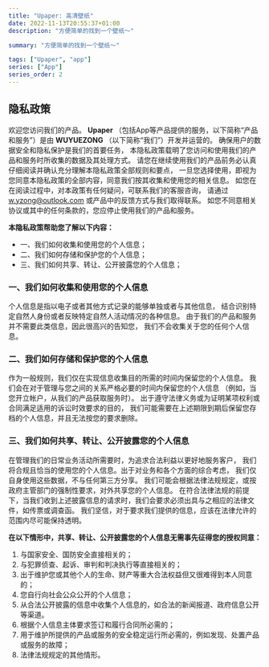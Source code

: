 ```yaml
---
title: "Upaper: 高清壁纸"
date: 2022-11-13T20:55:37+01:00
description: "方便简单的找到一个壁纸～"

summary: "方便简单的找到一个壁纸～"

tags: ["Upaper", "app"]
series: ["App"]
series_order: 2
---
```


## 隐私政策

欢迎您访问我们的产品。 **Upaper** （包括App等产品提供的服务，以下简称“产品和服务”）是由 **WUYUEZONG** （以下简称“我们”）开发并运营的。 确保用户的数据安全和隐私保护是我们的首要任务， 本隐私政策载明了您访问和使用我们的产品和服务时所收集的数据及其处理方式。
请您在继续使用我们的产品前务必认真仔细阅读并确认充分理解本隐私政策全部规则和要点， 一旦您选择使用，即视为您同意本隐私政策的全部内容，同意我们按其收集和使用您的相关信息。 如您在在阅读过程中，对本政策有任何疑问，可联系我们的客服咨询， 请通过 w.yzong@outlook.com 或产品中的反馈方式与我们取得联系。 如您不同意相关协议或其中的任何条款的，您应停止使用我们的产品和服务。

**本隐私政策帮助您了解以下内容：**

- 一、我们如何收集和使用您的个人信息；
- 二、我们如何存储和保护您的个人信息；
- 三、我们如何共享、转让、公开披露您的个人信息；


### 一、我们如何收集和使用您的个人信息

个人信息是指以电子或者其他方式记录的能够单独或者与其他信息， 结合识别特定自然人身份或者反映特定自然人活动情况的各种信息。 由于我们的产品和服务并不需要此类信息，因此很高兴的告知您， 我们不会收集关于您的任何个人信息。 

### 二、我们如何存储和保护您的个人信息 

作为一般规则，我们仅在实现信息收集目的所需的时间内保留您的个人信息。 我们会在对于管理与您之间的关系严格必要的时间内保留您的个人信息 （例如，当您开立帐户，从我们的产品获取服务时）。 出于遵守法律义务或为证明某项权利或合同满足适用的诉讼时效要求的目的， 我们可能需要在上述期限到期后保留您存档的个人信息，并且无法按您的要求删除。 

### 三、我们如何共享、转让、公开披露您的个人信息 

在管理我们的日常业务活动所需要时，为追求合法利益以更好地服务客户， 我们将合规且恰当的使用您的个人信息。出于对业务和各个方面的综合考虑， 我们仅自身使用这些数据，不与任何第三方分享。 
我们可能会根据法律法规规定，或按政府主管部门的强制性要求，对外共享您的个人信息。 在符合法律法规的前提下，当我们收到上述披露信息的请求时，我们会要求必须出具与之相应的法律文件，如传票或调查函。 我们坚信，对于要求我们提供的信息，应该在法律允许的范围内尽可能保持透明。

 **在以下情形中，共享、转让、公开披露您的个人信息无需事先征得您的授权同意：**

  1. 与国家安全、国防安全直接相关的；
  2. 与犯罪侦查、起诉、审判和判决执行等直接相关的； 
  3. 出于维护您或其他个人的生命、财产等重大合法权益但又很难得到本人同意的；
  4. 您自行向社会公众公开的个人信息； 
  5. 从合法公开披露的信息中收集个人信息的，如合法的新闻报道、政府信息公开等渠道。 
  6. 根据个人信息主体要求签订和履行合同所必需的；
  7. 用于维护所提供的产品或服务的安全稳定运行所必需的，例如发现、处置产品或服务的故障； 
  8. 法律法规规定的其他情形。
